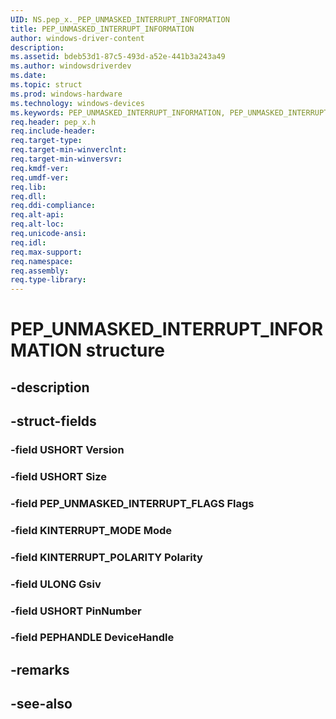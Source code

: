 ```yaml
---
UID: NS.pep_x._PEP_UNMASKED_INTERRUPT_INFORMATION
title: PEP_UNMASKED_INTERRUPT_INFORMATION
author: windows-driver-content
description: 
ms.assetid: bdeb53d1-87c5-493d-a52e-441b3a243a49
ms.author: windowsdriverdev
ms.date: 
ms.topic: struct
ms.prod: windows-hardware
ms.technology: windows-devices
ms.keywords: PEP_UNMASKED_INTERRUPT_INFORMATION, PEP_UNMASKED_INTERRUPT_INFORMATION, *PPEP_UNMASKED_INTERRUPT_INFORMATION, PEP_UNMASKED_INTERRUPT_INFORMATION, *PPEP_UNMASKED_INTERRUPT_INFORMATION
req.header: pep_x.h
req.include-header:
req.target-type:
req.target-min-winverclnt:
req.target-min-winversvr:
req.kmdf-ver:
req.umdf-ver:
req.lib:
req.dll:
req.ddi-compliance:
req.alt-api:
req.alt-loc:
req.unicode-ansi:
req.idl:
req.max-support:
req.namespace:
req.assembly:
req.type-library:
---
```


# PEP_UNMASKED_INTERRUPT_INFORMATION structure

## -description



## -struct-fields

### -field USHORT Version			
 	
### -field USHORT Size			
 	
### -field PEP_UNMASKED_INTERRUPT_FLAGS Flags			
 	
### -field KINTERRUPT_MODE Mode			
 	
### -field KINTERRUPT_POLARITY Polarity			
 	
### -field ULONG Gsiv			
 	
### -field USHORT PinNumber			
 	
### -field PEPHANDLE DeviceHandle			
 	
## -remarks

## -see-also